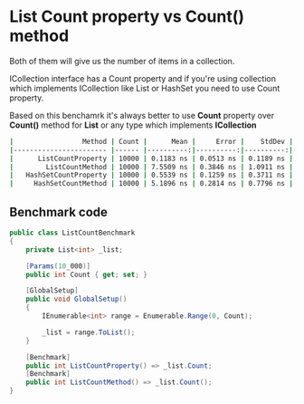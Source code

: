 # List Count property vs Count() method

Both of them will give us the number of items in a collection.

ICollection<T> interface has a Count property and if you're using collection which implements ICollection<T> like List or HashSet you need to use Count property.
    

Based on this benchamrk it's always better to use **Count** property over **Count()** method for **List** or any type which implements **ICollection**

```bash
|                 Method | Count |      Mean |     Error |    StdDev |    Median |
|----------------------- |------ |----------:|----------:|----------:|----------:|
|      ListCountProperty | 10000 | 0.1183 ns | 0.0513 ns | 0.1189 ns | 0.0914 ns |
|        ListCountMethod | 10000 | 7.5509 ns | 0.3846 ns | 1.0911 ns | 7.2175 ns |
|   HashSetCountProperty | 10000 | 0.5539 ns | 0.1259 ns | 0.3711 ns | 0.6092 ns |
|     HashSetCountMethod | 10000 | 5.1896 ns | 0.2814 ns | 0.7796 ns | 4.9093 ns |
```

## Benchmark code

```csharp
public class ListCountBenchmark
{
    private List<int> _list;

    [Params(10_000)]
    public int Count { get; set; }

    [GlobalSetup]
    public void GlobalSetup()
    {
        IEnumerable<int> range = Enumerable.Range(0, Count);

        _list = range.ToList();
    }

    [Benchmark]
    public int ListCountProperty() => _list.Count;
    [Benchmark]
    public int ListCountMethod() => _list.Count();
}
```
